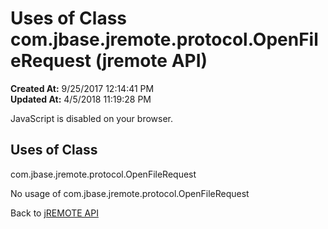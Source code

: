 # Uses of Class com.jbase.jremote.protocol.OpenFileRequest (jremote API)

**Created At:** 9/25/2017 12:14:41 PM  
**Updated At:** 4/5/2018 11:19:28 PM  

<script type="text/javascript"><!--
    try {
        if (location.href.indexOf('is-external=true') == -1) {
            parent.document.title="Uses of Class com.jbase.jremote.protocol.OpenFileRequest (jremote   API)";
        }
    }
    catch(err) {
    }
//--></script><noscript><div>JavaScript is disabled on your browser.</div></noscript><!-- ========= START OF TOP NAVBAR ======= -->
<!--   -->

<script type="text/javascript"><!--
  allClassesLink = document.getElementById("allclasses_navbar_top");
  if(window==top) {
    allClassesLink.style.display = "block";
  }
  else {
    allClassesLink.style.display = "none";
  }
  //--></script>
<!--   -->
<!-- ========= END OF TOP NAVBAR ========= -->
## Uses of Class
com.jbase.jremote.protocol.OpenFileRequest

No usage of com.jbase.jremote.protocol.OpenFileRequest
<!-- ======= START OF BOTTOM NAVBAR ====== -->
<!--   -->


Back to [jREMOTE API](com_jbase_jremote_package-summary)
